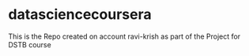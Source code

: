 # datasciencecoursera
This is the Repo created on account ravi-krish as part of the Project for DSTB course
